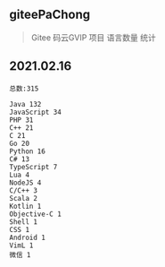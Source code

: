 ## giteePaChong

> Gitee 码云GVIP 项目 语言数量 统计

## 2021.02.16

```
总数:315

Java 132
JavaScript 34
PHP 31
C++ 21
C 21
Go 20
Python 16
C# 13
TypeScript 7
Lua 4
NodeJS 4
C/C++ 3
Scala 2
Kotlin 1
Objective-C 1
Shell 1
CSS 1
Android 1
VimL 1
微信 1
```

